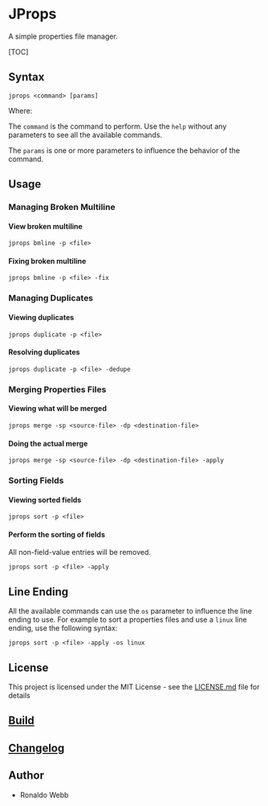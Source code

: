 # JProps

A simple properties file manager.

[TOC]

## Syntax

``` 
jprops <command> [params]
```

Where:

The `command` is the command to perform. Use the `help` without any parameters to see all the available commands.

The `params` is one or more parameters to influence the behavior of the command.

## Usage

### Managing Broken Multiline

#### View broken multiline

```
jprops bmline -p <file>
```

#### Fixing broken multiline

```
jprops bmline -p <file> -fix
```

### Managing Duplicates

#### Viewing duplicates

```
jprops duplicate -p <file>
```

#### Resolving duplicates

```
jprops duplicate -p <file> -dedupe
```

### Merging Properties Files

#### Viewing what will be merged

```
jprops merge -sp <source-file> -dp <destination-file>
```

#### Doing the actual merge

```
jprops merge -sp <source-file> -dp <destination-file> -apply
```

### Sorting Fields

#### Viewing sorted fields

```
jprops sort -p <file>
```

#### Perform the sorting of fields

All non-field-value entries will be removed.

```
jprops sort -p <file> -apply 
```

## Line Ending

All the available commands can use the `os` parameter to influence the line ending to use. For example to sort a properties files and use a `linux` line ending, use the following syntax:

```
jprops sort -p <file> -apply -os linux
```

## License

This project is licensed under the MIT License - see the [LICENSE.md](LICENSE.md) file for details

## [Build](BUILD.md)

## [Changelog](CHANGELOG.md)

## Author

* Ronaldo Webb
